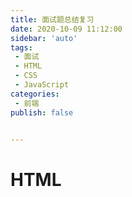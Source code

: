 ```yaml
---
title: 面试题总结复习
date: 2020-10-09 11:12:00 
sidebar: 'auto'
tags:
 - 面试
 - HTML
 - CSS
 - JavaScript
categories: 
 - 前端
publish: false


---
```


<!-- more -->

# HTML

